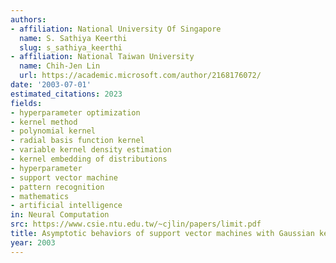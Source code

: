```yaml
---
authors:
- affiliation: National University Of Singapore
  name: S. Sathiya Keerthi
  slug: s_sathiya_keerthi
- affiliation: National Taiwan University
  name: Chih-Jen Lin
  url: https://academic.microsoft.com/author/2168176072/
date: '2003-07-01'
estimated_citations: 2023
fields:
- hyperparameter optimization
- kernel method
- polynomial kernel
- radial basis function kernel
- variable kernel density estimation
- kernel embedding of distributions
- hyperparameter
- support vector machine
- pattern recognition
- mathematics
- artificial intelligence
in: Neural Computation
src: https://www.csie.ntu.edu.tw/~cjlin/papers/limit.pdf
title: Asymptotic behaviors of support vector machines with Gaussian kernel
year: 2003
---
```

